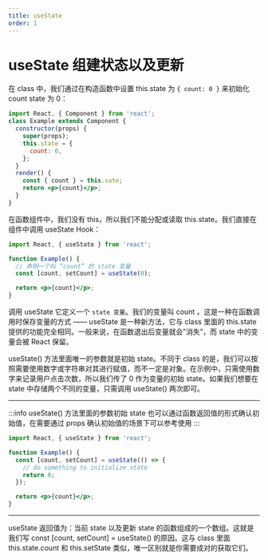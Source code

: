 ```yaml
---
title: useState
order: 1
---
```


# useState 组建状态以及更新

在 class 中，我们通过在构造函数中设置 this.state 为 `{ count: 0 }` 来初始化 count state 为 0：

```jsx | pure
import React, { Component } from 'react';
class Example extends Component {
  constructor(props) {
    super(props);
    this.state = {
      count: 0,
    };
  }
  render() {
    const { count } = this.sate;
    return <p>{count}</p>;
  }
}
```

在函数组件中，我们没有 this，所以我们不能分配或读取 this.state。我们直接在组件中调用 useState Hook：

```jsx | pure
import React, { useState } from 'react';

function Example() {
  // 声明一个叫 “count” 的 state 变量
  const [count, setCount] = useState(0);

  return <p>{count}</p>;
}
```

调用 useState 它定义一个 `state 变量`。我们的变量叫 count 。这是一种在函数调用时保存变量的方式 —— useState 是一种新方法，它与 class 里面的 this.state 提供的功能完全相同。一般来说，在函数退出后变量就会”消失”，而 state 中的变量会被 React 保留。

useState() 方法里面唯一的参数就是初始 state。不同于 class 的是，我们可以按照需要使用数字或字符串对其进行赋值，而不一定是对象。在示例中，只需使用数字来记录用户点击次数，所以我们传了 0 作为变量的初始 state。如果我们想要在 state 中存储两个不同的变量，只需调用 useState() 两次即可。

---

:::info
useState() 方法里面的参数初始 state
也可以通过函数返回值的形式确认初始值，在需要通过 props
确认初始值的场景下可以参考使用
:::

```jsx | pure
import React, { useState } from 'react';

function Example() {
  const [count, setCount] = useState(() => {
    // do something to initialize state
    return 0;
  });

  return <p>{count}</p>;
}
```

---

useState 返回值为：当前 state 以及更新 state 的函数组成的一个数组。这就是我们写 const [count, setCount] = useState() 的原因。这与 class 里面 this.state.count 和 this.setState 类似，唯一区别就是你需要成对的获取它们。

<code src="./index.tsx" title="useState" ></code>
